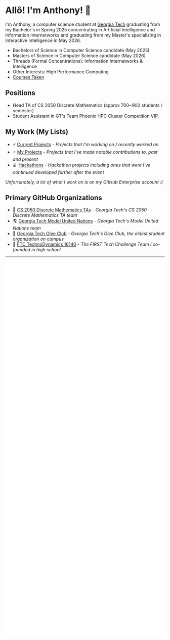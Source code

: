 # Allô! I'm Anthony! 👋

<!--
**Zanger67/Zanger67** is a ✨ _special_ ✨ repository because its `README.md` (this file) appears on your GitHub profile.

Here are some ideas to get you started:

- 🔭 I’m currently working on ...
- 🌱 I’m currently learning ...
- 👯 I’m looking to collaborate on ...
- 🤔 I’m looking for help with ...
- 💬 Ask me about ...
- 📫 How to reach me: ...
- 😄 Pronouns: ...
- ⚡ Fun fact: ...
-->


I'm Anthony, a computer science student at <a href="https://www.gatech.edu/" target="_blank">Georgia Tech</a> graduating from my Bachelor's in Spring 2025 concentrating in Artificial Intelligence and Information Internetworks and graduating from my Master's specializing in Interactive Intelligence in May 2026. 
<!-- I'm Anthony, a student at [Georgia Tech](https://www.gatech.edu/) graduating in Fall 2024/Spring 2025.  -->
- Bachelors of Science in Computer Science candidate (May 2025)
- Masters of Science in Computer Science candidate (May 2026)
- Threads (Formal Concentrations): Information Internetworks & Intelligence
- Other Interests: High Performance Computing
- [Courses Taken](/courses.md)

## Positions
- Head TA of CS 2050 Discrete Mathematics (approx 700\~900 students / semester)
- Student Assistant in GT's Team Phoenix HPC Cluster Competition VIP.

## My Work (My Lists)
- ⚡ [Current Projects](https://github.com/stars/Zanger67/lists/current-projects) - _Projects that I'm working on / recently worked on_
- ⭐ [My Projects](https://github.com/stars/Zanger67/lists/my-projects) - _Projects that I've made notable contributions to, past and present_
- ⌛&nbsp;  [Hackathons](https://github.com/stars/Zanger67/lists/hackathons) - _Hackathon projects including ones that were I've continued developed further after the event_
<!-- &nbsp; used due to emoji size being one-space less thus requiring a double-space -->

*Unfortunately, a lot of what I work on is on my GitHub Enterprise account :(*


## Primary GitHub Organizations
- 🐄 [CS 2050 Discrete Mathematics TAs](https://github.com/CS-2050) - _Georgia Tech's CS 2050 Discrete Mathematics TA team_
- 🌎 [Georgia Tech Model United Nations](https://github.com/gtmun) - _Georgia Tech's Model United Nations team_
- 🎤 [Georgia Tech Glee Club](https://github.com/GleeClub) - _Georgia Tech's Glee Club, the oldest student organization on campus_
- 🤖 [FTC TechnoDynamics 16140](https://github.com/x16140) - _The FIRST Tech Challenge Team I co-founded in high school_


<!-- #### Other Stuff -->

---

<div align="center">
<a>
<img src="https://raw.githubusercontent.com/Zanger67/github-stats/master/generated/overview.svg#gh-dark-mode-only" />
<img src="https://raw.githubusercontent.com/Zanger67/github-stats/master/generated/languages.svg#gh-dark-mode-only" />
</a>

<a>
<img src="https://raw.githubusercontent.com/Zanger67/github-stats/master/generated/overview.svg#gh-light-mode-only" />
<img src="https://raw.githubusercontent.com/Zanger67/github-stats/master/generated/languages.svg#gh-light-mode-only" />
</a>

</div>

<!-- ![Zanger67's Stats](https://github-readme-stats.vercel.app/api?username=Zanger67&theme=prussian&show_icons=true&hide_border=true&count_private=true) -->


